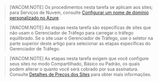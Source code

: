 > [WACOM.NOTE] Os procedimentos nesta tarefa se aplicam aos sites; para Serviços de Nuvem, consulte <a href="http://www.windowsazure.com/pt-br/develop/net/common-tasks/custom-dns/">Configurar um nome de domínio personalizado no Azure</a>.


> [WACOM.NOTE] As etapas nesta tarefa são específicas de sites que não usam o Gerenciador de Tráfego para carregar o tráfego equilibrado. Se o site usar o Gerenciador de Tráfego, use o seletor na parte superior deste artigo para selecionar as etapas específicas do Gerenciador de Tráfego.


> [WACOM.NOTE] As etapas nesta tarefa exigem que você configure seus sites no modo Compartilhado, Básico ou Padrão, os quais podem alterar o quanto você será cobrado por sua assinatura. Consulte <a href="http://www.windowsazure.com/pt-br/pricing/details/web-sites/">Detalhes de Preços dos Sites</a> para obter mais informações.




